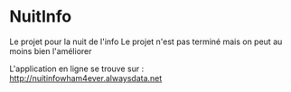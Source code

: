 # NuitInfo
Le projet pour la nuit de l'info
Le projet n'est pas terminé mais on peut au moins bien l'améliorer

L'application en ligne se trouve sur : http://nuitinfowham4ever.alwaysdata.net
